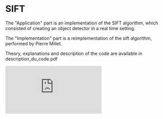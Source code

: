 # SIFT

The "Application" part is an implementation of the SIFT algorithm, which consisted of creating an object detector in a real time setting.

The "Implementation" part is a reimplementation of the sift algorithm, performed by Pierre Millet.


Theory, explanations and description of the code are available in description_du_code.pdf

![Description du code :](https://github.com/lucaswannen/SIFT/blob/main/Description_du_code.pdf "some discription")
